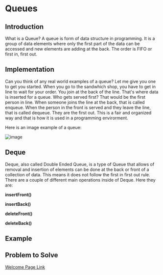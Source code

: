 # Queues
## Introduction
What is a Queue?
A queue is form of data structure in programming.  It is a group of data elements where only the first part of the data can be accessed and new elements are adding at the back.  The order is FIFO or first in, first out.
## Implementation
Can you think of any real world examples of a queue?  Let me give you one to get you started.  When you go to the sandwhich shop, you have to get in line to wait for your order.  You join at the back of the line.  That's where data is inserted for a queue.  Who gets served first?  That would be the first person in line.  When someone joins the line at the back, that is called enqueue.  When the person in the front is served and they leave the line, that is called dequeue.  They are the first out.  This is a fair and organized way and that is how it is used in a programming envirorment.

Here is an image example of a queue:

![image](https://user-images.githubusercontent.com/97404870/176754026-09319f32-78d1-4a97-bc70-e36ee7c36acf.png)

## Deque
Deque, also called Double Ended Queue, is a type of Queue that allows of removal and insertion of elements can be done at the back or front of a collection of data.  This means it does not follow the first in first out rule.  There are a couple of different main operations inside of Deque.  Here they are:

**insertFront()**

**insertBack()**

**deleteFront()**

**deleteBack()**
## Example

## Problem to Solve




[Welcome Page Link](https://github.com/jakesoulier/DataStructuresProj/blob/main/0-welcome.md)
